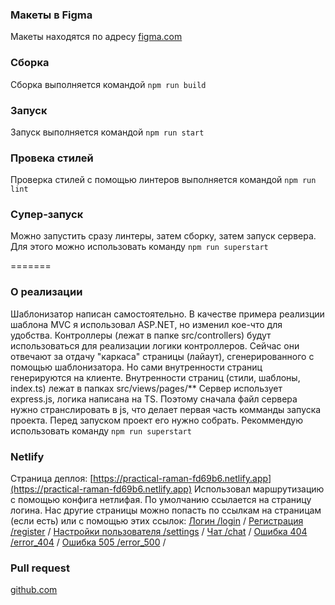 ### Макеты в Figma
Макеты находятся по адресу [figma.com](https://www.figma.com/file/FgFe7Pvmq0waQkndGPYIRN/Chat?node-id=0%3A1) 

### Сборка
Сборка выполняется командой `npm run build`

### Запуск
Запуск выполняется командой `npm run start`

### Провека стилей
Проверка стилей с помощью линтеров выполняется командой `npm run lint`

### Супер-запуск
Можно запустить сразу линтеры, затем сборку, затем запуск сервера. Для этого можно использовать команду `npm run superstart`

=======
### О реализации
Шаблонизатор написан самостоятельно.
В качестве примера реализции шаблона MVC я использовал ASP.NET, но изменил кое-что для удобства.
Контроллеры (лежат в папке src/controllers) будут использоваться для реализации логики контроллеров. Сейчас они отвечают за отдачу "каркаса" страницы (лайаут), сгенерированного с помощью шаблонизатора. Но сами внутренности страниц генерируются на клиенте.
Внутренности страниц (стили, шаблоны, index.ts) лежат в папках src/views/pages/**
Сервер использует express.js, логика написана на TS. Поэтому сначала файл сервера нужно странслировать в js, что делает первая часть комманды запуска проекта.
Перед запуском проект его нужно собрать. Рекоммендую использовать команду `npm run superstart`

### Netlify
Страница деплоя: [https://practical-raman-fd69b6.netlify.app](https://practical-raman-fd69b6.netlify.app) 
Использовал маршрутизацию с помощью конфига нетлифая. По умолчанию ссылается на страницу логина. Нас другие страницы можно попасть по ссылкам на страницам (если есть) или с помощью этих ссылок:
[Логин /login](https://practical-raman-fd69b6.netlify.app/login) /
[Регистрация /register](https://practical-raman-fd69b6.netlify.app/register) /
[Настройки пользователя /settings](https://practical-raman-fd69b6.netlify.app/settings) /
[Чат /chat](https://practical-raman-fd69b6.netlify.app/chat) /
[Ошибка 404 /error_404](https://practical-raman-fd69b6.netlify.app/error_404) /
[Ошибка 505 /error_500](https://practical-raman-fd69b6.netlify.app/error_500) /

### Pull request
[github.com](https://github.com/radio-goodbye/middle.messenger.praktikum.yandex/pull/2) 